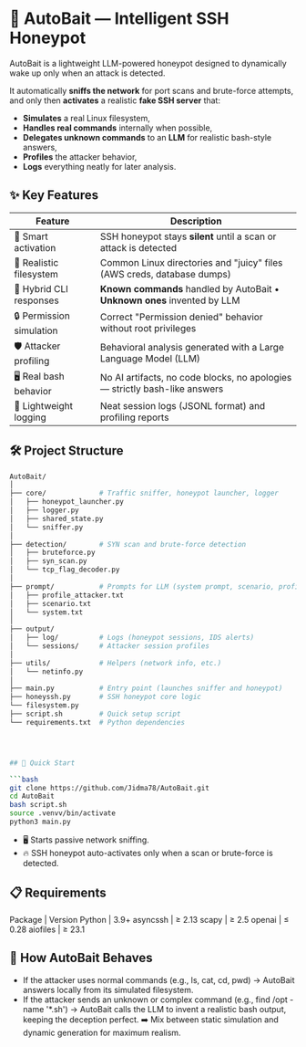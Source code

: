 # 🐍 AutoBait — Intelligent SSH Honeypot


AutoBait is a lightweight LLM-powered honeypot designed to dynamically wake up only when an attack is detected.

It automatically **sniffs the network** for port scans and brute-force attempts, and only then **activates** a realistic **fake SSH server** that:
- **Simulates** a real Linux filesystem,
- **Handles real commands** internally when possible,
- **Delegates unknown commands** to an **LLM** for realistic bash-style answers,
- **Profiles** the attacker behavior,
- **Logs** everything neatly for later analysis.


## ✨ Key Features

| Feature                    | Description                                                                 |
|-----------------------------|-----------------------------------------------------------------------------|
| 🧠 Smart activation         | SSH honeypot stays **silent** until a scan or attack is detected             |
| 📂 Realistic filesystem      | Common Linux directories and "juicy" files (AWS creds, database dumps)      |
| 🤖 Hybrid CLI responses      | **Known commands** handled by AutoBait • **Unknown ones** invented by LLM   |
| 🔒 Permission simulation    | Correct "Permission denied" behavior without root privileges                |
| 🛡️ Attacker profiling       | Behavioral analysis generated with a Large Language Model (LLM)             |
| 🖥️ Real bash behavior       | No AI artifacts, no code blocks, no apologies — strictly bash-like answers |
| 📜 Lightweight logging      | Neat session logs (JSONL format) and profiling reports                     |


## 🛠️ Project Structure

```bash
AutoBait/
│
├── core/             # Traffic sniffer, honeypot launcher, logger
│   ├── honeypot_launcher.py
│   ├── logger.py
│   ├── shared_state.py
│   └── sniffer.py
│
├── detection/        # SYN scan and brute-force detection
│   ├── bruteforce.py
│   ├── syn_scan.py
│   └── tcp_flag_decoder.py         
│
├── prompt/           # Prompts for LLM (system prompt, scenario, profiling)
│   ├── profile_attacker.txt
│   ├── scenario.txt
│   └── system.txt
│
├── output/
│   ├── log/          # Logs (honeypot sessions, IDS alerts)
│   └── sessions/     # Attacker session profiles
│
├── utils/            # Helpers (network info, etc.)
│   └── netinfo.py
│
├── main.py           # Entry point (launches sniffer and honeypot)
├── honeyssh.py       # SSH honeypot core logic
└── filesystem.py
├── script.sh         # Quick setup script
└── requirements.txt  # Python dependencies




## 🚀 Quick Start

```bash
git clone https://github.com/Jidma78/AutoBait.git
cd AutoBait
bash script.sh
source .venvv/bin/activate
python3 main.py
```

- 🖥️ Starts passive network sniffing.
- 🔥 SSH honeypot auto-activates only when a scan or brute-force is detected.

## 📋 Requirements
Package | Version
Python | 3.9+
asyncssh | ≥ 2.13
scapy | ≥ 2.5
openai | ≤ 0.28
aiofiles | ≥ 23.1



## 🎯 How AutoBait Behaves
- If the attacker uses normal commands (e.g., ls, cat, cd, pwd) → AutoBait answers locally from its simulated filesystem.
- If the attacker sends an unknown or complex command (e.g., find /opt -name '*.sh') → AutoBait calls the LLM to invent a realistic bash output, keeping the deception perfect.
➡️ Mix between static simulation and dynamic generation for maximum realism.



